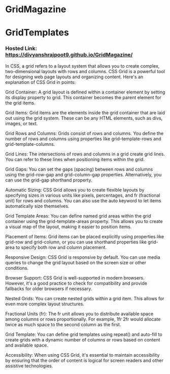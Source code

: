 # GridMagazine

# GridTemplates
### Hosted Link: https://divyanshrajpoot9.github.io/GridMagazine/

In CSS, a grid refers to a layout system that allows you to create complex, two-dimensional layouts with rows and columns. CSS Grid is a powerful tool for designing web page layouts and organizing content. Here's an explanation of CSS Grid in points:

Grid Container: A grid layout is defined within a container element by setting its display property to grid. This container becomes the parent element for the grid items.

Grid Items: Grid items are the elements inside the grid container that are laid out using the grid system. These can be any HTML elements, such as divs, images, or text.

Grid Rows and Columns: Grids consist of rows and columns. You define the number of rows and columns using properties like grid-template-rows and grid-template-columns.

Grid Lines: The intersections of rows and columns in a grid create grid lines. You can refer to these lines when positioning items within the grid.

Grid Gaps: You can set the gaps (spacing) between rows and columns using the grid-row-gap and grid-column-gap properties. Alternatively, you can use the grid-gap shorthand property.

Automatic Sizing: CSS Grid allows you to create flexible layouts by specifying sizes in various units like pixels, percentages, and fr (fractional unit) for rows and columns. You can also use the auto keyword to let items automatically size themselves.

Grid Template Areas: You can define named grid areas within the grid container using the grid-template-areas property. This allows you to create a visual map of the layout, making it easier to position items.

Placement of Items: Grid items can be placed explicitly using properties like grid-row and grid-column, or you can use shorthand properties like grid-area to specify both row and column placement.

Responsive Design: CSS Grid is responsive by default. You can use media queries to change the grid layout based on the screen size or other conditions.

Browser Support: CSS Grid is well-supported in modern browsers. However, it's a good practice to check for compatibility and provide fallbacks for older browsers if necessary.

Nested Grids: You can create nested grids within a grid item. This allows for even more complex layout structures.

Fractional Units (fr): The fr unit allows you to distribute available space among columns or rows proportionally. For example, 1fr 2fr would allocate twice as much space to the second column as the first.

Grid Template: You can define grid templates using repeat() and auto-fill to create grids with a dynamic number of columns or rows based on content and available space.

Accessibility: When using CSS Grid, it's essential to maintain accessibility by ensuring that the order of content is logical for screen readers and other assistive technologies.

